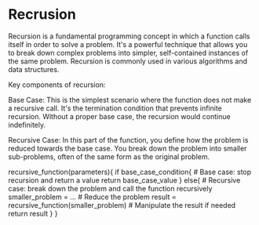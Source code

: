 # Recrusion
Recursion is a fundamental programming concept in which a function calls itself in order to solve a problem. 
It's a powerful technique that allows you to break down complex problems into simpler, self-contained instances of the same problem. 
Recursion is commonly used in various algorithms and data structures.

Key components of recursion:

Base Case: This is the simplest scenario where the function does not make a recursive call. 
           It's the termination condition that prevents infinite recursion. Without a proper base case, the recursion would continue indefinitely.

Recursive Case: In this part of the function, you define how the problem is reduced towards the base case. 
               You break down the problem into smaller sub-problems, often of the same form as the original problem.
               
 recursive_function(parameters){
    if base_case_condition{
        # Base case: stop recursion and return a value
        return base_case_value
        }
    else{        # Recursive case: break down the problem and call the function recursively
        smaller_problem = ...  # Reduce the problem
        result = recursive_function(smaller_problem)
        # Manipulate the result if needed
        return result
        }
        }

